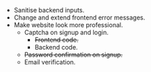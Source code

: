* Sanitise backend inputs.
* Change and extend frontend error messages.
* Make website look more professional.
    * Captcha on signup and login.
        * ~~Frontend code.~~
        * Backend code.
    * ~~Password confirmation on signup.~~
    * Email verification.